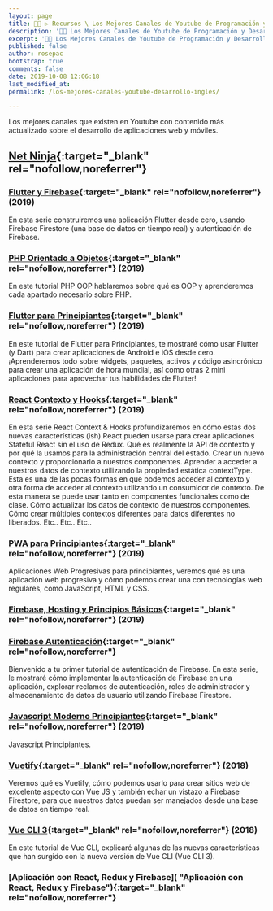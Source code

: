 ```yaml
---
layout: page
title: 👨‍🚀 ▷ Recursos \ Los Mejores Canales de Youtube de Programación y Desarrollo Web
description: '👩‍💻 Los Mejores Canales de Youtube de Programación y Desarrollo Web Móvil en Inglés'
excerpt: '👩‍💻 Los Mejores Canales de Youtube de Programación y Desarrollo Web Móvil en Inglés'
published: false
author: rosepac
bootstrap: true
comments: false
date: 2019-10-08 12:06:18
last_modified_at: 
permalink: /los-mejores-canales-youtube-desarrollo-ingles/

---
```


Los mejores canales que existen en Youtube con contenido más actualizado sobre el desarrollo de aplicaciones web y móviles.

## [Net Ninja](https://www.youtube.com/channel/UCW5YeuERMmlnqo4oq8vwUpg){:target="_blank" rel="nofollow,noreferrer"}

### [Flutter y Firebase](https://www.youtube.com/playlist?list=PL4cUxeGkcC9j--TKIdkb3ISfRbJeJYQwC "Flutter y Firebase"){:target="_blank" rel="nofollow,noreferrer"} (2019)

En esta serie construiremos una aplicación Flutter desde cero, usando Firebase Firestore (una base de datos en tiempo real) y autenticación de Firebase.

### [PHP Orientado a Objetos](https://www.youtube.com/playlist?list=PL4cUxeGkcC9hNpT-yVAYxNWOmxjxL51Hy "PHP Orientado a Objetos"){:target="_blank" rel="nofollow,noreferrer"} (2019)

En este tutorial PHP OOP hablaremos sobre qué es OOP y aprenderemos cada apartado necesario sobre PHP.

### [Flutter para Principiantes](https://www.youtube.com/playlist?list=PL4cUxeGkcC9jLYyp2Aoh6hcWuxFDX6PBJ "Flutter para Principiantes"){:target="_blank" rel="nofollow,noreferrer"} (2019)

En este tutorial de Flutter para Principiantes, te mostraré cómo usar Flutter (y Dart) para crear aplicaciones de Android e iOS desde cero. ¡Aprenderemos todo sobre widgets, paquetes, activos y código asincrónico para crear una aplicación de hora mundial, así como otras 2 mini aplicaciones para aprovechar tus habilidades de Flutter!

### [React Contexto y Hooks](https://www.youtube.com/playlist?list=PL4cUxeGkcC9hNokByJilPg5g9m2APUePI "React Contexto y Hooks"){:target="_blank" rel="nofollow,noreferrer"} (2019)

En esta serie React Context & Hooks profundizaremos en cómo estas dos nuevas características (ish) React pueden usarse para crear aplicaciones Stateful React sin el uso de Redux. Qué es realmente la API de contexto y por qué la usamos para la administración central del estado. Crear un nuevo contexto y proporcionarlo a nuestros componentes. Aprender a acceder a nuestros datos de contexto utilizando la propiedad estática contextType. Esta es una de las pocas formas en que podemos acceder al contexto y otra forma de acceder al contexto utilizando un consumidor de contexto. De esta manera se puede usar tanto en componentes funcionales como de clase. Cómo actualizar los datos de contexto de nuestros componentes. Cómo crear múltiples contextos diferentes para datos diferentes no liberados. Etc.. Etc.. Etc..

### [PWA para Principiantes](https://www.youtube.com/playlist?list=PL4cUxeGkcC9gTxqJBcDmoi5Q2pzDusSL7 "PWA para Principiantes"){:target="_blank" rel="nofollow,noreferrer"} (2019)

Aplicaciones Web Progresivas para principiantes, veremos qué es una aplicación web progresiva y cómo podemos crear una con tecnologías web regulares, como JavaScript, HTML y CSS.

### [Firebase, Hosting y Principios Básicos](https://www.youtube.com/playlist?list=PL4cUxeGkcC9he0kHAyiyr3dDO2xw0NWoP "Firebase, Hosting y Principios Básicos"){:target="_blank" rel="nofollow,noreferrer"} (2019)
### [Firebase Autenticación](https://www.youtube.com/playlist?list=PL4cUxeGkcC9jUPIes_B8vRjn1_GaplOPQ "Firebase Autenticación"){:target="_blank" rel="nofollow,noreferrer"}

Bienvenido a tu primer tutorial de autenticación de Firebase. En esta serie, le mostraré cómo implementar la autenticación de Firebase en una aplicación, explorar reclamos de autenticación, roles de administrador y almacenamiento de datos de usuario utilizando Firebase Firestore.

### [Javascript Moderno Principiantes](https://www.youtube.com/playlist?list=PL4cUxeGkcC9haFPT7J25Q9GRB_ZkFrQAc "Javascript Moderno"){:target="_blank" rel="nofollow,noreferrer"} (2019)

Javascript Principiantes.

### [Vuetify](https://www.youtube.com/playlist?list=PL4cUxeGkcC9g0MQZfHwKcuB0Yswgb3gA5 "Vuetify"){:target="_blank" rel="nofollow,noreferrer"} (2018)

Veremos qué es Vuetify, cómo podemos usarlo para crear sitios web de excelente aspecto con Vue JS y también echar un vistazo a Firebase Firestore, para que nuestros datos puedan ser manejados desde una base de datos en tiempo real.

### [Vue CLI 3](https://www.youtube.com/playlist?list=PL4cUxeGkcC9iCKx06qSncuvEPZ7x1UnKD "Vue CLI 3"){:target="_blank" rel="nofollow,noreferrer"} (2018)

En este tutorial de Vue CLI, explicaré algunas de las nuevas características que han surgido con la nueva versión de Vue CLI (Vue CLI 3).

### [Aplicación con React, Redux y Firebase]( "Aplicación con React, Redux y Firebase"){:target="_blank" rel="nofollow,noreferrer"}